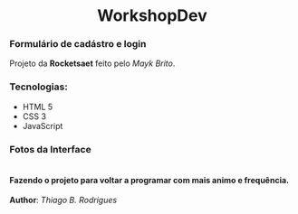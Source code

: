 <h1 align="center">WorkshopDev</h1>

### Formulário de cadástro e login

Projeto da **Rocketsaet** feito pelo *Mayk Brito*.

### Tecnologias:
- HTML 5
- CSS 3
- JavaScript

### Fotos da Interface

<img src="">

#### Fazendo o projeto para voltar a programar com mais animo e frequência.

**Author**: *Thiago B. Rodrigues*
